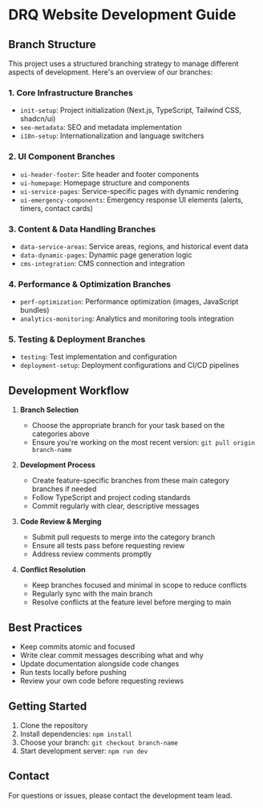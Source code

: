 # DRQ Website Development Guide

## Branch Structure

This project uses a structured branching strategy to manage different aspects of development. Here's an overview of our branches:

### 1. Core Infrastructure Branches

- `init-setup`: Project initialization (Next.js, TypeScript, Tailwind CSS, shadcn/ui)
- `seo-metadata`: SEO and metadata implementation
- `i18n-setup`: Internationalization and language switchers

### 2. UI Component Branches

- `ui-header-footer`: Site header and footer components
- `ui-homepage`: Homepage structure and components
- `ui-service-pages`: Service-specific pages with dynamic rendering
- `ui-emergency-components`: Emergency response UI elements (alerts, timers, contact cards)

### 3. Content & Data Handling Branches

- `data-service-areas`: Service areas, regions, and historical event data
- `data-dynamic-pages`: Dynamic page generation logic
- `cms-integration`: CMS connection and integration

### 4. Performance & Optimization Branches

- `perf-optimization`: Performance optimization (images, JavaScript bundles)
- `analytics-monitoring`: Analytics and monitoring tools integration

### 5. Testing & Deployment Branches

- `testing`: Test implementation and configuration
- `deployment-setup`: Deployment configurations and CI/CD pipelines

## Development Workflow

1. **Branch Selection**
   - Choose the appropriate branch for your task based on the categories above
   - Ensure you're working on the most recent version: `git pull origin branch-name`

2. **Development Process**
   - Create feature-specific branches from these main category branches if needed
   - Follow TypeScript and project coding standards
   - Commit regularly with clear, descriptive messages

3. **Code Review & Merging**
   - Submit pull requests to merge into the category branch
   - Ensure all tests pass before requesting review
   - Address review comments promptly

4. **Conflict Resolution**
   - Keep branches focused and minimal in scope to reduce conflicts
   - Regularly sync with the main branch
   - Resolve conflicts at the feature level before merging to main

## Best Practices

- Keep commits atomic and focused
- Write clear commit messages describing what and why
- Update documentation alongside code changes
- Run tests locally before pushing
- Review your own code before requesting reviews

## Getting Started

1. Clone the repository
2. Install dependencies: `npm install`
3. Choose your branch: `git checkout branch-name`
4. Start development server: `npm run dev`

## Contact

For questions or issues, please contact the development team lead.

